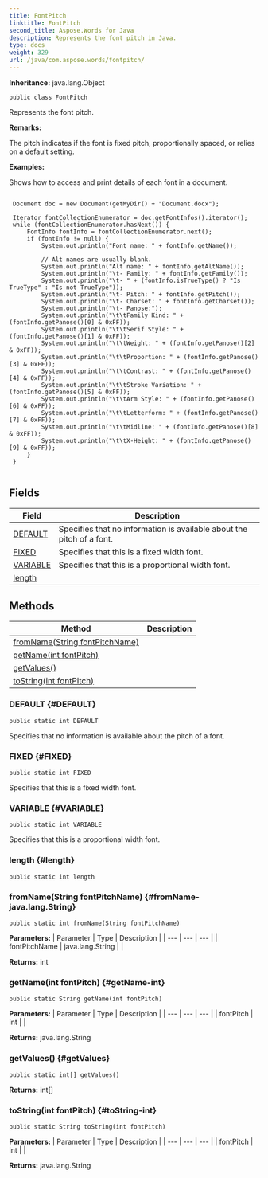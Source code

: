```yaml
---
title: FontPitch
linktitle: FontPitch
second_title: Aspose.Words for Java
description: Represents the font pitch in Java.
type: docs
weight: 329
url: /java/com.aspose.words/fontpitch/
---
```


**Inheritance:**
java.lang.Object
```
public class FontPitch
```

Represents the font pitch.

 **Remarks:** 

The pitch indicates if the font is fixed pitch, proportionally spaced, or relies on a default setting.

 **Examples:** 

Shows how to access and print details of each font in a document.

```

 Document doc = new Document(getMyDir() + "Document.docx");

 Iterator fontCollectionEnumerator = doc.getFontInfos().iterator();
 while (fontCollectionEnumerator.hasNext()) {
     FontInfo fontInfo = fontCollectionEnumerator.next();
     if (fontInfo != null) {
         System.out.println("Font name: " + fontInfo.getName());

         // Alt names are usually blank.
         System.out.println("Alt name: " + fontInfo.getAltName());
         System.out.println("\t- Family: " + fontInfo.getFamily());
         System.out.println("\t- " + (fontInfo.isTrueType() ? "Is TrueType" : "Is not TrueType"));
         System.out.println("\t- Pitch: " + fontInfo.getPitch());
         System.out.println("\t- Charset: " + fontInfo.getCharset());
         System.out.println("\t- Panose:");
         System.out.println("\t\tFamily Kind: " + (fontInfo.getPanose()[0] & 0xFF));
         System.out.println("\t\tSerif Style: " + (fontInfo.getPanose()[1] & 0xFF));
         System.out.println("\t\tWeight: " + (fontInfo.getPanose()[2] & 0xFF));
         System.out.println("\t\tProportion: " + (fontInfo.getPanose()[3] & 0xFF));
         System.out.println("\t\tContrast: " + (fontInfo.getPanose()[4] & 0xFF));
         System.out.println("\t\tStroke Variation: " + (fontInfo.getPanose()[5] & 0xFF));
         System.out.println("\t\tArm Style: " + (fontInfo.getPanose()[6] & 0xFF));
         System.out.println("\t\tLetterform: " + (fontInfo.getPanose()[7] & 0xFF));
         System.out.println("\t\tMidline: " + (fontInfo.getPanose()[8] & 0xFF));
         System.out.println("\t\tX-Height: " + (fontInfo.getPanose()[9] & 0xFF));
     }
 }
 
```
## Fields

| Field | Description |
| --- | --- |
| [DEFAULT](#DEFAULT) | Specifies that no information is available about the pitch of a font. |
| [FIXED](#FIXED) | Specifies that this is a fixed width font. |
| [VARIABLE](#VARIABLE) | Specifies that this is a proportional width font. |
| [length](#length) |  |
## Methods

| Method | Description |
| --- | --- |
| [fromName(String fontPitchName)](#fromName-java.lang.String) |  |
| [getName(int fontPitch)](#getName-int) |  |
| [getValues()](#getValues) |  |
| [toString(int fontPitch)](#toString-int) |  |
### DEFAULT {#DEFAULT}
```
public static int DEFAULT
```


Specifies that no information is available about the pitch of a font.

### FIXED {#FIXED}
```
public static int FIXED
```


Specifies that this is a fixed width font.

### VARIABLE {#VARIABLE}
```
public static int VARIABLE
```


Specifies that this is a proportional width font.

### length {#length}
```
public static int length
```


### fromName(String fontPitchName) {#fromName-java.lang.String}
```
public static int fromName(String fontPitchName)
```




**Parameters:**
| Parameter | Type | Description |
| --- | --- | --- |
| fontPitchName | java.lang.String |  |

**Returns:**
int
### getName(int fontPitch) {#getName-int}
```
public static String getName(int fontPitch)
```




**Parameters:**
| Parameter | Type | Description |
| --- | --- | --- |
| fontPitch | int |  |

**Returns:**
java.lang.String
### getValues() {#getValues}
```
public static int[] getValues()
```




**Returns:**
int[]
### toString(int fontPitch) {#toString-int}
```
public static String toString(int fontPitch)
```




**Parameters:**
| Parameter | Type | Description |
| --- | --- | --- |
| fontPitch | int |  |

**Returns:**
java.lang.String

